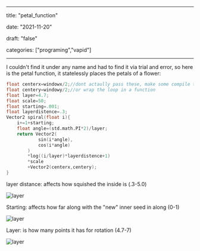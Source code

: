 
---

title: "petal\_function"

date: "2021-11-20"

draft: "false"

categories: ["programing","vapid"]

---

I couldn't find it under any name and had to find it via trial and error, so here is the petal function, it statelessly places the petals of a flower:

```d
float centerx=windowx/2;//dont actaully pass these, make some compile time
float centery=windowy/2;//or wrap the loop in a function
float layer=4.7;
float scale=50;
float starting=.001;
float layerdistence=.3;
Vector2 spiral(float i){
	i+=1+starting;
	float angle=(std.math.PI*2)/layer;
	return Vector2(
			sin(i*angle),
			cos(i*angle)
		)
		*log((i/layer)*layerdistence+1)
		*scale
		+Vector2(centerx,centery);
}
```

layer distance: affects how squished the inside is (.3-5.0)

![layer](/images/layerdistence.gif)

Starting: affects how far along with the "new" inner seed in along (0-1)

![layer](/images/starting.gif)

Layer: is how many points it has for rotation (4.7-7)

![layer](/images/layer.gif)
